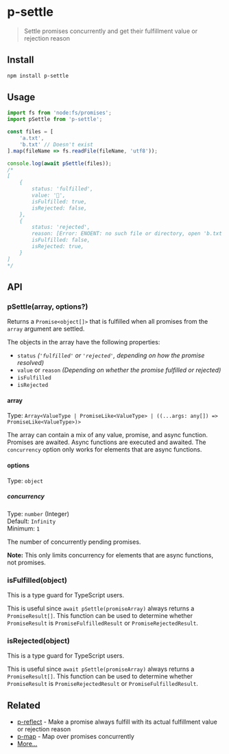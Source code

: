 # p-settle

> Settle promises concurrently and get their fulfillment value or rejection reason

## Install

```sh
npm install p-settle
```

## Usage

```js
import fs from 'node:fs/promises';
import pSettle from 'p-settle';

const files = [
	'a.txt',
	'b.txt' // Doesn't exist
].map(fileName => fs.readFile(fileName, 'utf8'));

console.log(await pSettle(files));
/*
[
	{
		status: 'fulfilled',
		value: '🦄',
		isFulfilled: true,
		isRejected: false,
	},
	{
		status: 'rejected',
		reason: [Error: ENOENT: no such file or directory, open 'b.txt'],
		isFulfilled: false,
		isRejected: true,
	}
]
*/
```

## API

### pSettle(array, options?)

Returns a `Promise<object[]>` that is fulfilled when all promises from the `array` argument are settled.

The objects in the array have the following properties:

- `status` *(`'fulfilled'` or `'rejected'`, depending on how the promise resolved)*
- `value` or `reason` *(Depending on whether the promise fulfilled or rejected)*
- `isFulfilled`
- `isRejected`

#### array

Type: `Array<ValueType | PromiseLike<ValueType> | ((...args: any[]) => PromiseLike<ValueType>)>`

The array can contain a mix of any value, promise, and async function. Promises are awaited. Async functions are executed and awaited. The `concurrency` option only works for elements that are async functions.

#### options

Type: `object`

##### concurrency

Type: `number` (Integer)\
Default: `Infinity`\
Minimum: `1`

The number of concurrently pending promises.

**Note:** This only limits concurrency for elements that are async functions, not promises.

### isFulfilled(object)

This is a type guard for TypeScript users.

This is useful since `await pSettle(promiseArray)` always returns a `PromiseResult[]`. This function can be used to determine whether `PromiseResult` is `PromiseFulfilledResult` or `PromiseRejectedResult`.

### isRejected(object)

This is a type guard for TypeScript users.

This is useful since `await pSettle(promiseArray)` always returns a `PromiseResult[]`. This function can be used to determine whether `PromiseResult` is `PromiseRejectedResult` or `PromiseFulfilledResult`.

## Related

- [p-reflect](https://github.com/sindresorhus/p-reflect) - Make a promise always fulfill with its actual fulfillment value or rejection reason
- [p-map](https://github.com/sindresorhus/p-map) - Map over promises concurrently
- [More…](https://github.com/sindresorhus/promise-fun)
